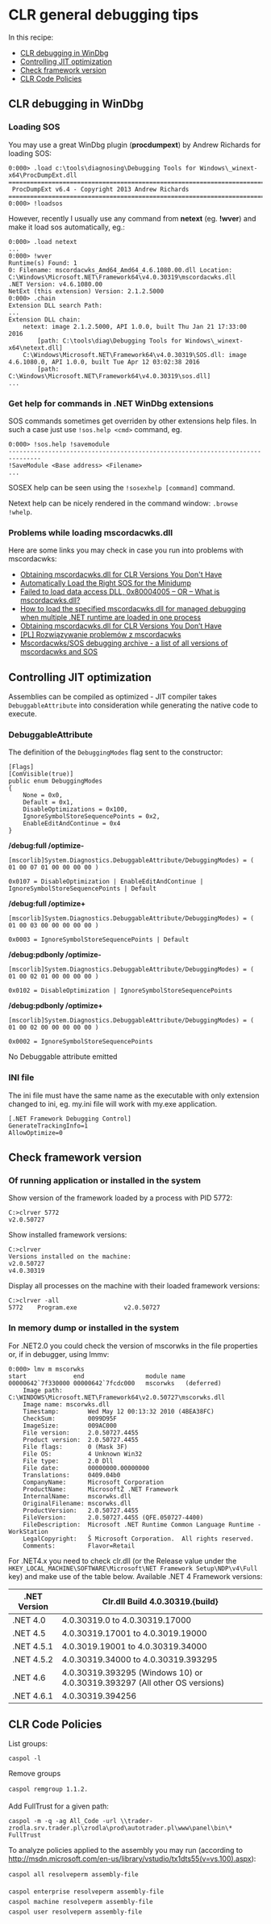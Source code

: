 
CLR general debugging tips
==========================

In this recipe:

- [CLR debugging in WinDbg](#clrwindbg)
- [Controlling JIT optimization](#jitoptimization)
- [Check framework version](#frameworkversion)
- [CLR Code Policies](#codepolicies)

## <a name="clrwindbg">CLR debugging in WinDbg</a>

### Loading SOS ###

You may use a great WinDbg plugin (**procdumpext**) by Andrew Richards for loading SOS:

```
0:000> .load c:\tools\diagnosing\Debugging Tools for Windows\_winext-x64\ProcDumpExt.dll
=========================================================================================
 ProcDumpExt v6.4 - Copyright 2013 Andrew Richards
=========================================================================================
0:000> !loadsos
```

However, recently I usually use any command from **netext** (eg. **!wver**) and make it load sos automatically, eg.:

```
0:000> .load netext
...
0:000> !wver
Runtime(s) Found: 1
0: Filename: mscordacwks_Amd64_Amd64_4.6.1080.00.dll Location: C:\Windows\Microsoft.NET\Framework64\v4.0.30319\mscordacwks.dll
.NET Version: v4.6.1080.00
NetExt (this extension) Version: 2.1.2.5000
0:000> .chain
Extension DLL search Path:
...
Extension DLL chain:
    netext: image 2.1.2.5000, API 1.0.0, built Thu Jan 21 17:33:00 2016
        [path: C:\tools\diag\Debugging Tools for Windows\_winext-x64\netext.dll]
    C:\Windows\Microsoft.NET\Framework64\v4.0.30319\SOS.dll: image 4.6.1080.0, API 1.0.0, built Tue Apr 12 03:02:38 2016
        [path: C:\Windows\Microsoft.NET\Framework64\v4.0.30319\sos.dll]
...
```

### Get help for commands in .NET WinDbg extensions ###

SOS commands sometimes get overriden by other extensions help files. In such a case just use `!sos.help <cmd>` command, eg.

    0:000> !sos.help !savemodule
    -------------------------------------------------------------------------------
    !SaveModule <Base address> <Filename>
    ...

SOSEX help can be seen using the `!sosexhelp [command]` command.

Netext help can be nicely rendered in the command window: `.browse !whelp`.

### Problems while loading mscordacwks.dll ###

Here are some links you may check in case you run into problems with mscordacwks:

- [Obtaining mscordacwks.dll for CLR Versions You Don't Have](http://blogs.microsoft.co.il/blogs/sasha/archive/2012/05/19/obtaining-mscordacwks-dll-for-clr-versions-you-don-t-have.aspx)
- [Automatically Load the Right SOS for the Minidump](http://www.wintellect.com/blogs/jrobbins/automatically-load-the-right-sos-for-the-minidump)
- [Failed to load data access DLL, 0x80004005 – OR – What is mscordacwks.dll?](http://blogs.msdn.com/b/dougste/archive/2009/02/18/failed-to-load-data-access-dll-0x80004005-or-what-is-mscordacwks-dll.aspx)
- [How to load the specified mscordacwks.dll for managed debugging when multiple .NET runtime are loaded in one process](http://blogs.msdn.com/b/asiatech/archive/2010/09/10/how-to-load-the-specified-mscordacwks-dll-for-managed-debugging-when-multiple-net-runtime-are-loaded-in-one-process.aspx)
- [Obtaining mscordacwks.dll for CLR Versions You Don’t Have](http://blogs.microsoft.co.il/blogs/sasha/archive/2012/05/19/obtaining-mscordacwks-dll-for-clr-versions-you-don-t-have.aspx)
- [[PL] Rozwiązywanie problemów z mscordacwks](http://zine.net.pl/blogs/mgrzeg/archive/2014/01/15/rozwi-zywanie-problem-w-z-mscordacwks.aspx)
- [Mscordacwks/SOS debugging archive - a list of all versions of mscordacwks and SOS](http://www.sos.debugging.wellisolutions.de/)

## <a name="jitoptimization">Controlling JIT optimization</a>

Assemblies can be compiled as optimized - JIT compiler takes `DebuggableAttribute` into consideration while generating the native code to execute.

### DebuggableAttribute ###

The definition of the `DebuggingModes` flag sent to the constructor:

    [Flags]
    [ComVisible(true)]
    public enum DebuggingModes
    {
        None = 0x0,
        Default = 0x1,
        DisableOptimizations = 0x100,
        IgnoreSymbolStoreSequencePoints = 0x2,
        EnableEditAndContinue = 0x4
    }

**/debug:full /optimize-**

    [mscorlib]System.Diagnostics.DebuggableAttribute/DebuggingModes) = ( 01 00 07 01 00 00 00 00 )

    0x0107 = DisableOptimization | EnableEditAndContinue | IgnoreSymbolStoreSequencePoints | Default

**/debug:full /optimize+**

    [mscorlib]System.Diagnostics.DebuggableAttribute/DebuggingModes) = ( 01 00 03 00 00 00 00 00 )

    0x0003 = IgnoreSymbolStoreSequencePoints | Default

**/debug:pdbonly /optimize-**

    [mscorlib]System.Diagnostics.DebuggableAttribute/DebuggingModes) = ( 01 00 02 01 00 00 00 00 )

    0x0102 = DisableOptimization | IgnoreSymbolStoreSequencePoints

**/debug:pdbonly /optimize+**

    [mscorlib]System.Diagnostics.DebuggableAttribute/DebuggingModes) = ( 01 00 02 00 00 00 00 00 )

    0x0002 = IgnoreSymbolStoreSequencePoints

**<none>**

No Debuggable attribute emitted

### INI file ###

The ini file must have the same name as the executable with only extension changed to ini, eg. my.ini file will work with my.exe application.

    [.NET Framework Debugging Control]
    GenerateTrackingInfo=1
    AllowOptimize=0

## <a name="frameworkversion">Check framework version</a>

### Of running application or installed in the system ###

Show version of the framework loaded by a process with PID 5772:

    C:>clrver 5772
    v2.0.50727

Show installed framework versions:

    C:>clrver
    Versions installed on the machine:
    v2.0.50727
    v4.0.30319

Display all processes on the machine with their loaded framework versions:

    C:>clrver -all
    5772    Program.exe             v2.0.50727

### In memory dump or installed in the system ###

For .NET2.0 you could check the version of mscorwks in the file properties or, if in debugger, using lmmv:

    0:000> lmv m mscorwks
    start             end                 module name
    00000642`7f330000 00000642`7fcdc000   mscorwks   (deferred)
        Image path: C:\WINDOWS\Microsoft.NET\Framework64\v2.0.50727\mscorwks.dll
        Image name: mscorwks.dll
        Timestamp:        Wed May 12 00:13:32 2010 (4BEA38FC)
        CheckSum:         0099D95F
        ImageSize:        009AC000
        File version:     2.0.50727.4455
        Product version:  2.0.50727.4455
        File flags:       0 (Mask 3F)
        File OS:          4 Unknown Win32
        File type:        2.0 Dll
        File date:        00000000.00000000
        Translations:     0409.04b0
        CompanyName:      Microsoft Corporation
        ProductName:      MicrosoftŽ .NET Framework
        InternalName:     mscorwks.dll
        OriginalFilename: mscorwks.dll
        ProductVersion:   2.0.50727.4455
        FileVersion:      2.0.50727.4455 (QFE.050727-4400)
        FileDescription:  Microsoft .NET Runtime Common Language Runtime - WorkStation
        LegalCopyright:   Š Microsoft Corporation.  All rights reserved.
        Comments:         Flavor=Retail

For .NET4.x you need to check clr.dll (or the Release value under the `HKEY_LOCAL_MACHINE\SOFTWARE\Microsoft\NET Framework Setup\NDP\v4\Full` key) and make use of the table below. Available .NET 4 Framework versions:

.NET Version | Clr.dll Build 4.0.30319.{build}
-------------|-----------------------------------
.NET 4.0     | 4.0.30319.0 to 4.0.30319.17000
.NET 4.5     | 4.0.30319.17001 to 4.0.3019.19000
.NET 4.5.1   | 4.0.3019.19001 to 4.0.30319.34000
.NET 4.5.2   | 4.0.30319.34000 to 4.0.30319.393295
.NET 4.6     | 4.0.30319.393295 (Windows 10) or 4.0.30319.393297 (All other OS versions)
.NET 4.6.1   | 4.0.30319.394256

## <a name="codepolicies">CLR Code Policies</a>

List groups:

    caspol -l

Remove groups

    caspol remgroup 1.1.2.


Add FullTrust for a given path:

    caspol -m -q -ag All_Code -url \\trader-zrodla.srv.trader.pl\zrodla\prod\autotrader.pl\www\panel\bin\* FullTrust

To analyze policies applied to the assembly you may run (according to <http://msdn.microsoft.com/en-us/library/vstudio/tx1dts55(v=vs.100).aspx>):

    caspol all resolveperm assembly-file

    caspol enterprise resolveperm assembly-file
    caspol machine resolveperm assembly-file
    caspol user resolveperm assembly-file


